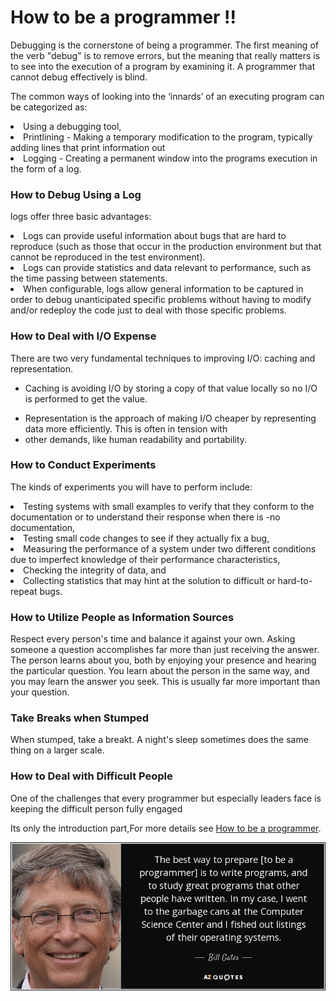 # How to be a programmer !!

Debugging	is	the	cornerstone	of	being	a	programmer.	The	first	meaning	of	the	verb	"debug" is	to	remove	errors,	but	the	meaning	that	really	matters	is	to	see	into	the	execution	of	a program	by	examining	it.	A	programmer	that	cannot	debug	effectively	is	blind.


   The	common	ways	of	looking	into	the	‘innards’	of	an	executing	program	can	be	categorized as:
   <li>Using	a	debugging	tool,</li>
   <li>Printlining	-	Making	a	temporary	modification	to	the	program,	typically	adding	lines	that print	information
   out</li>
   <li>Logging	-	Creating	a	permanent	window	into	the	programs	execution	in	the	form	of	a log.</li>

### How	to	Debug	Using	a	Log

logs	offer	three	basic	advantages:

<li>Logs	can	provide	useful	information	about	bugs	that	are	hard	to	reproduce	(such	as those	that	occur	in	the	production
    environment	but	that	cannot	be	reproduced	in	the	test environment).</li>
<li>Logs	can	provide	statistics	and	data	relevant	to	performance,	such	as	the	time	passing between	statements.</li>
<li>When	configurable,	logs	allow	general	information	to	be	captured	in	order	to	debug unanticipated	specific	problems	without
    having	to	modify	and/or	redeploy	the	code	just to	deal	with	those	specific	problems.</li>

### How to	Deal	with	I/O	Expense

There	are	two	very	fundamental	techniques	to	improving	I/O:	caching	and	representation.
- Caching	is	avoiding	I/O by	storing	a copy	of	that	value	locally	so	no	I/O	is	performed	to	get	the	value.</p>
- Representation	is	the	approach	of	making	I/O	cheaper	by	representing	data	more	efficiently. This	is	often	in	tension
with
- other	demands,	like	human	readability	and	portability. </p>

### How	to	Conduct	Experiments

The	kinds	of	experiments	you	will	have	to	perform	include:

<li>Testing	systems	with	small	examples	to	verify	that	they	conform	to	the	documentation	or to	understand	their	response	when
    there	is	-no	documentation, </li>
<li>Testing	small	code	changes	to	see	if	they	actually	fix	a	bug,</li>
<li>Measuring	the	performance	of	a	system	under	two	different	conditions	due	to	imperfect knowledge	of	their	performance
    characteristics,</li> 
<li>Checking	the	integrity	of	data,	and </li>
<li>Collecting	statistics	that	may	hint	at	the	solution	to	difficult	or	hard-to-repeat	bugs.</li>

### How	to	Utilize	People	as	Information Sources

Respect	every	person's	time	and	balance	it	against	your	own.	Asking	someone	a	question accomplishes	far	more	than	just
receiving	the	answer.	The	person	learns	about	you,	both	by enjoying	your	presence	and	hearing	the	particular
question.	You	learn about	the	person	in the	same	way,	and	you	may	learn	the	answer	you	seek.	This	is	usually
far	more	important than	your	question.

### Take	Breaks	when	Stumped

When	stumped,	take	a	breakt.	A	night's	sleep	sometimes	does	the same	thing	on	a	larger	scale.

### How	to	Deal	with	Difficult	People

One	of	the	challenges	that	every	programmer	but	especially	leaders	face	is	keeping	the difficult	person	fully	engaged

Its only the introduction part,For more details see [How to be a programmer](https://www.gitbook.com/book/braydie/how-to-be-a-programmer/details).

  ![All the Best](https://raw.githubusercontent.com/AnushaAugustine/mywebsite/master/pgm2.png)
